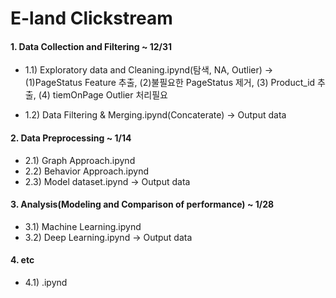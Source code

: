 # E-land Clickstream

#### 1. Data Collection and Filtering ~ 12/31
- 1.1) Exploratory data and Cleaning.ipynd(탐색, NA, Outlier)
-> (1)PageStatus Feature 추출, (2)불필요한 PageStatus 제거, (3) Product_id 추출, (4) tiemOnPage Outlier 처리필요

- 1.2) Data Filtering & Merging.ipynd(Concaterate)
-> Output data

#### 2. Data Preprocessing ~ 1/14
- 2.1) Graph Approach.ipynd
- 2.2) Behavior Approach.ipynd
- 2.3) Model dataset.ipynd
-> Output data

#### 3. Analysis(Modeling and Comparison of performance) ~ 1/28
- 3.1) Machine Learning.ipynd
- 3.2) Deep Learning.ipynd
-> Output data

#### 4. etc
- 4.1) .ipynd
